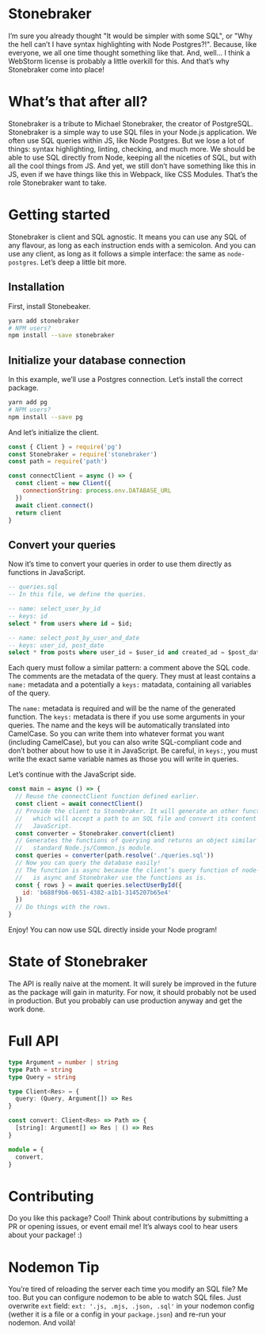 # Stonebraker

I’m sure you already thought "It would be simpler with some SQL", or "Why the hell can’t I have syntax highlighting with Node Postgres?!". Because, like everyone, we all one time thought something like that. And, well… I think a WebStorm license is probably a little overkill for this. And that’s why Stonebraker come into place!

# What’s that after all?

Stonebraker is a tribute to Michael Stonebraker, the creator of PostgreSQL. Stonebraker is a simple way to use SQL files in your Node.js application. We often use SQL queries within JS, like Node Postgres. But we lose a lot of things: syntax highlighting, linting, checking, and much more. We should be able to use SQL directly from Node, keeping all the niceties of SQL, but with all the cool things from JS. And yet, we still don’t have something like this in JS, even if we have things like this in Webpack, like CSS Modules. That’s the role Stonebraker want to take.

# Getting started

Stonebraker is client and SQL agnostic. It means you can use any SQL of any flavour, as long as each instruction ends with a semicolon. And you can use any client, as long as it follows a simple interface: the same as `node-postgres`. Let’s deep a little bit more.

## Installation

First, install Stonebeaker.

```bash
yarn add stonebraker
# NPM users?
npm install --save stonebraker
```

## Initialize your database connection

In this example, we’ll use a Postgres connection. Let’s install the correct package.

```bash
yarn add pg
# NPM users?
npm install --save pg
```

And let’s initialize the client.

```javascript
const { Client } = require('pg')
const Stonebraker = require('stonebraker')
const path = require('path')

const connectClient = async () => {
  const client = new Client({
    connectionString: process.env.DATABASE_URL
  })  
  await client.connect()
  return client
}
```

## Convert your queries

Now it’s time to convert your queries in order to use them directly as functions in JavaScript.

```sql
-- queries.sql
-- In this file, we define the queries.

-- name: select_user_by_id
-- keys: id
select * from users where id = $id;

-- name: select_post_by_user_and_date
-- keys: user_id, post_date
select * from posts where user_id = $user_id and created_ad = $post_date;
```

Each query must follow a similar pattern: a comment above the SQL code. The comments are the metadata of the query. They must at least contains a `name:` metadata and a potentially a `keys:` matadata, containing all variables of the query.

The `name:` metadata is required and will be the name of the generated function. The `keys:` metadata is there if you use some arguments in your queries. The name and the keys will be automatically translated into CamelCase. So you can write them into whatever format you want (including CamelCase), but you can also write SQL-compliant code and don’t bother about how to use it in JavaScript. Be careful, in `keys:`, you must write the exact same variable names as those you will write in queries.

Let’s continue with the JavaScript side.

```javascript
const main = async () => {
  // Reuse the connectClient function defined earlier.
  const client = await connectClient()
  // Provide the client to Stonebraker. It will generate an other function
  //   which will accept a path to an SQL file and convert its content into
  //   JavaScript.
  const converter = Stonebraker.convert(client)
  // Generates the functions of querying and returns an object similar to a
  //   standard Node.js/Common.js module.
  const queries = converter(path.resolve('./queries.sql'))
  // Now you can query the database easily!
  // The function is async because the client’s query function of node-postgres
  //   is async and Stonebraker use the functions as is.
  const { rows } = await queries.selectUserById({
    id: 'b688f9b6-0651-4382-a1b1-3145207b65e4'
  })
  // Do things with the rows.
}
```

Enjoy! You can now use SQL directly inside your Node program!

# State of Stonebraker

The API is really naive at the moment. It will surely be improved in the future as the package will gain in maturity. For now, it should probably not be used in production. But you probably can use production anyway and get the work done.

# Full API

```typescript
type Argument = number | string
type Path = string
type Query = string

type Client<Res> = {
  query: (Query, Argument[]) => Res
}

const convert: Client<Res> => Path => {
  [string]: Argument[] => Res | () => Res
}

module = {
  convert,
}
```

# Contributing

Do you like this package? Cool! Think about contributions by submitting a PR or opening issues, or event email me! It’s always cool to hear users about your package! :)

# Nodemon Tip

You’re tired of reloading the server each time you modify an SQL file? Me too. But you can configure nodemon to be able to watch SQL files. Just overwrite `ext` field: `ext: '.js, .mjs, .json, .sql'` in your nodemon config (wether it is a file or a config in your `package.json`) and re-run your nodemon. And voilà!
